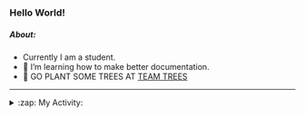 ### Hello World!

##### About:
- Currently I am a student.
- 🌱 I’m learning how to make better documentation.
- 🌱 GO PLANT SOME TREES AT [TEAM TREES](https://teamtrees.org/)

---
<details>
  <summary>:zap: My Activity:</summary>
  
<!--START_SECTION:waka-->
![Code Time](http://img.shields.io/badge/Code%20Time-1%2C091%20hrs%2031%20mins-blue)

**I'm a Night 🦉** 

```text
🌞 Morning                1328 commits        ██░░░░░░░░░░░░░░░░░░░░░░░   09.30 % 
🌆 Daytime                4867 commits        █████████░░░░░░░░░░░░░░░░   34.09 % 
🌃 Evening                4157 commits        ███████░░░░░░░░░░░░░░░░░░   29.12 % 
🌙 Night                  3924 commits        ███████░░░░░░░░░░░░░░░░░░   27.49 % 
```
📅 **I'm Most Productive on Wednesday** 

```text
Monday                   2179 commits        ████░░░░░░░░░░░░░░░░░░░░░   15.26 % 
Tuesday                  1737 commits        ███░░░░░░░░░░░░░░░░░░░░░░   12.17 % 
Wednesday                3288 commits        ██████░░░░░░░░░░░░░░░░░░░   23.03 % 
Thursday                 1819 commits        ███░░░░░░░░░░░░░░░░░░░░░░   12.74 % 
Friday                   1417 commits        ██░░░░░░░░░░░░░░░░░░░░░░░   09.93 % 
Saturday                 1318 commits        ██░░░░░░░░░░░░░░░░░░░░░░░   09.23 % 
Sunday                   2518 commits        ████░░░░░░░░░░░░░░░░░░░░░   17.64 % 
```


📊 **This Week I Spent My Time On** 

```text
🔥 Editors: 
VS Code                  5 hrs 58 mins       █████████████████████████   100.00 % 

🐱‍💻 Projects: 
CSF22                    4 hrs 18 mins       ██████████████████░░░░░░░   72.13 % 
praise                   1 hr 2 mins         ████░░░░░░░░░░░░░░░░░░░░░   17.31 % 
TEA-onboarding-bot       21 mins             █░░░░░░░░░░░░░░░░░░░░░░░░   05.86 % 
technocean-frontend      16 mins             █░░░░░░░░░░░░░░░░░░░░░░░░   04.58 % 
CSF                      0 secs              ░░░░░░░░░░░░░░░░░░░░░░░░░   00.12 % 
```


 Last Updated on 09/04/2023 22:07:15 UTC
<!--END_SECTION:waka-->
</details>
